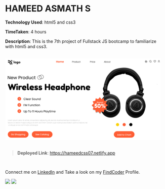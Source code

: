 # HAMEED ASMATH S

**Technology Used**: html5 and css3

**TimeTaken**: 4 hours

**Description**: This is the 7th project of Fullstack JS bootcamp to familiarize with html5 and css3.  
<br>


![](./thumbnail.png)
<br><br>

> **Deployed Link**:  https://hameedcss07.netlify.app

<br>

Connect me on [LinkedIn](https://www.linkedin.com/in/hameed-asmath-973462191) and Take a look on my [FindCoder](https://www.findcoder.io/u/hameed) Profile.

![](https://img.shields.io/badge/LinkedIn-0077B5?style=for-the-badge&logo=linkedin&logoColor=white)
![](https://img.shields.io/badge/-FindCoder-brightgreen)



